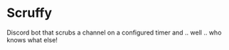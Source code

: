 # Scruffy
Discord bot that scrubs a channel on a configured timer and .. well .. who knows what else!
